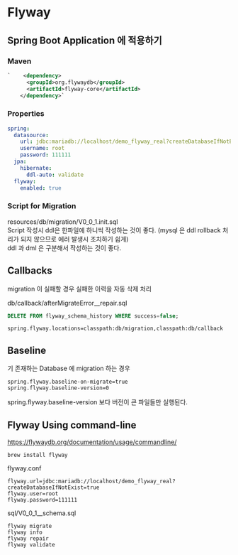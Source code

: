 Flyway
======================


## Spring Boot Application 에 적용하기

### Maven
```xml
`    <dependency>
      <groupId>org.flywaydb</groupId>
      <artifactId>flyway-core</artifactId>
    </dependency>`
```

### Properties
```yaml
spring:
  datasource:
    url: jdbc:mariadb://localhost/demo_flyway_real?createDatabaseIfNotExist=true
    username: root
    password: 111111
  jpa:
    hibernate:
      ddl-auto: validate
  flyway:
    enabled: true
```

### Script for Migration
resources/db/migration/V0_0_1.init.sql  
Script 작성시 ddl은 한파일에 하니씩 작성하는 것이 좋다. (mysql 은 ddl rollback 처리가 되지 않으므로 에러 발생시 조치하기 쉽게)  
ddl 과 dml 은 구분해서 작성하는 것이 좋다.

## Callbacks
migration 이 실패할 경우 실패한 이력을 자동 삭제 처리

db/callback/afterMigrateError__repair.sql
```sql
DELETE FROM flyway_schema_history WHERE success=false;
```

```properties
spring.flyway.locations=classpath:db/migration,classpath:db/callback
```

## Baseline
기 존재하는 Database 에 migration 하는 경우
```properties
spring.flyway.baseline-on-migrate=true
spring.flyway.baseline-version=0
```
spring.flyway.baseline-version 보다 버전이 큰 파일들만 실행된다.

## Flyway Using command-line

https://flywaydb.org/documentation/usage/commandline/
```shell
brew install flyway
```

flyway.conf
```properties
flyway.url=jdbc:mariadb://localhost/demo_flyway_real?createDatabaseIfNotExist=true
flyway.user=root
flyway.password=111111
```

sql/V0_0_1__schema.sql

```shell
flyway migrate
flyway info
flyway repair
flyway validate 
```

